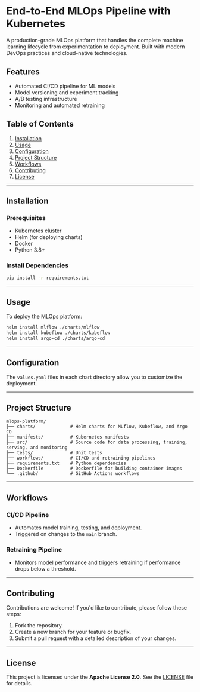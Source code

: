 # End-to-End MLOps Pipeline with Kubernetes

A production-grade MLOps platform that handles the complete machine learning lifecycle from experimentation to deployment. Built with modern DevOps practices and cloud-native technologies.

## Features
- Automated CI/CD pipeline for ML models
- Model versioning and experiment tracking
- A/B testing infrastructure
- Monitoring and automated retraining

## Table of Contents
1. [Installation](#installation)
2. [Usage](#usage)
3. [Configuration](#configuration)
4. [Project Structure](#project-structure)
5. [Workflows](#workflows)
6. [Contributing](#contributing)
7. [License](#license)

---

## Installation

### Prerequisites
- Kubernetes cluster
- Helm (for deploying charts)
- Docker
- Python 3.8+

### Install Dependencies
```bash
pip install -r requirements.txt
```

---

## Usage

To deploy the MLOps platform:
```bash
helm install mlflow ./charts/mlflow
helm install kubeflow ./charts/kubeflow
helm install argo-cd ./charts/argo-cd
```

---

## Configuration

The `values.yaml` files in each chart directory allow you to customize the deployment.

---

## Project Structure

```
mlops-platform/
├── charts/             # Helm charts for MLflow, Kubeflow, and Argo CD
├── manifests/          # Kubernetes manifests
├── src/                # Source code for data processing, training, serving, and monitoring
├── tests/              # Unit tests
├── workflows/          # CI/CD and retraining pipelines
├── requirements.txt    # Python dependencies
├── Dockerfile          # Dockerfile for building container images
└── .github/            # GitHub Actions workflows
```

---

## Workflows

### CI/CD Pipeline
- Automates model training, testing, and deployment.
- Triggered on changes to the `main` branch.

### Retraining Pipeline
- Monitors model performance and triggers retraining if performance drops below a threshold.

---

## Contributing

Contributions are welcome! If you'd like to contribute, please follow these steps:
1. Fork the repository.
2. Create a new branch for your feature or bugfix.
3. Submit a pull request with a detailed description of your changes.

---

## License

This project is licensed under the **Apache License 2.0**. See the [LICENSE](LICENSE) file for details.